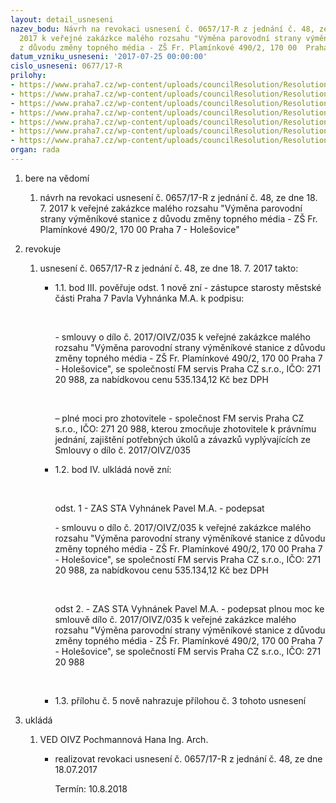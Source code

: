 ```yaml
---
layout: detail_usneseni
nazev_bodu: Návrh na revokaci usnesení č. 0657/17-R z jednání č. 48, ze dne 18. 7.
  2017 k veřejné zakázkce malého rozsahu "Výměna parovodní strany výměníkové stanice
  z důvodu změny topného média - ZŠ Fr. Plamínkové 490/2, 170 00  Praha 7 - Holešovice"
datum_vzniku_usneseni: '2017-07-25 00:00:00'
cislo_usneseni: 0677/17-R
prilohy:
- https://www.praha7.cz/wp-content/uploads/councilResolution/Resolutions/29346/export/Duvodovazprava~228823.docx
- https://www.praha7.cz/wp-content/uploads/councilResolution/Resolutions/29346/export/plnamoc_kusnesenic065717R~228822.doc
- https://www.praha7.cz/wp-content/uploads/councilResolution/Resolutions/29346/export/plna_moc_revokovana~228821.doc
- https://www.praha7.cz/wp-content/uploads/councilResolution/Resolutions/29346/export/Smlouvaodilo~228820.docx
- https://www.praha7.cz/wp-content/uploads/councilResolution/Resolutions/29346/export/Usneseni~228819.pdf
- https://www.praha7.cz/wp-content/uploads/councilResolution/Resolutions/29346/export/kosilkakusneseni_065717R~228818.pdf
- https://www.praha7.cz/wp-content/uploads/councilResolution/Resolutions/29346/export/export~295615.pdf
organ: rada
---
```

<OL class=urzList_view id=urzList>
<LI class=urzClass1><SPAN name="1">bere na vědomí</SPAN> 
<OL class=urzOlClass>
<LI class=urzClass2 style="TEXT-ALIGN: left"><SPAN>
<P>návrh na revokaci usnesení č. 0657/17-R z jednání č. 48, ze dne 18. 7. 2017 k veřejné zakázkce malého rozsahu "Výměna parovodní strany výměníkové stanice z důvodu změny topného média - ZŠ Fr. Plamínkové 490/2, 170 00 Praha 7 - Holešovice"</P></SPAN></LI></OL></LI>
<LI class=urzClass1><SPAN name="21">revokuje</SPAN> 
<OL class=urzOlClass>
<LI class=urzClass2 style="TEXT-ALIGN: left"><SPAN>
<P>usnesení č.&nbsp;0657/17-R z jednání č. 48, ze dne 18. 7. 2017 takto:</P></SPAN>
<UL class=urzUlClass>
<LI class=urzClass3 style="TEXT-ALIGN: left"><SPAN>
<P>1.1. bod III. pověřuje odst. 1 nově zní - zástupce starosty městské části Praha 7 Pavla Vyhnánka M.A. k podpisu:</P>
<P>&nbsp;&nbsp;</P>
<P>- smlouvy o dílo č. 2017/OIVZ/035 k veřejné zakázkce malého rozsahu "Výměna parovodní strany výměníkové stanice z důvodu změny topného média - ZŠ Fr. Plamínkové 490/2, 170 00 Praha 7 - Holešovice", se společností FM servis Praha CZ s.r.o., IČO: 271 20 988, za nabídkovou cenu 535.134,12 Kč bez DPH</P>
<P>&nbsp;</P>
<P>– plné moci pro zhotovitele - společnost FM servis Praha CZ s.r.o., IČO: 271 20 988, kterou zmocňuje zhotovitele k právnímu jednání, zajištění potřebných úkolů a závazků vyplývajících ze Smlouvy o dílo č. 2017/OIVZ/035&nbsp;&nbsp;</P></SPAN></LI>
<LI class=urzClass3 style="TEXT-ALIGN: left"><SPAN>
<P>1.2. bod IV. ulkládá nově zní:</P>
<P>&nbsp;</P>
<P>odst. 1 - ZAS STA Vyhnánek Pavel M.A. - podepsat</P>
<P>- smlouvu o dílo č. 2017/OIVZ/035 k veřejné zakázkce malého rozsahu "Výměna parovodní strany výměníkové stanice z důvodu změny topného média - ZŠ Fr. Plamínkové 490/2, 170 00 Praha 7 - Holešovice", se společností FM servis Praha CZ s.r.o., IČO: 271 20 988, za nabídkovou cenu 535.134,12 Kč bez DPH</P>
<P>&nbsp;</P>
<P>odst 2.&nbsp;- ZAS STA Vyhnánek Pavel M.A. - podepsat plnou moc ke smlouvě dílo č. 2017/OIVZ/035 k veřejné zakázkce malého rozsahu "Výměna parovodní strany výměníkové stanice z důvodu změny topného média - ZŠ Fr. Plamínkové 490/2, 170 00 Praha 7 - Holešovice", se společností FM servis Praha CZ s.r.o., IČO: 271 20 988</P>
<P>&nbsp;</P></SPAN></LI>
<LI class=urzClass3 style="TEXT-ALIGN: left"><SPAN>
<P>1.3. přílohu č. 5 nově nahrazuje přílohou č. 3 tohoto usnesení</P></SPAN></LI></UL></LI></OL></LI>
<LI class=urzClass1 id=urzUkoly><SPAN name="1">ukládá</SPAN>
<OL class=urzOlClass>
<LI class=urzClass2><SPAN>
<P>VED OIVZ Pochmannová Hana Ing. Arch.</P></SPAN>
<UL class=urzUlClass>
<LI class=urzClass3><SPAN>
<P>realizovat revokaci usnesení č. 0657/17-R z jednání č. 48, ze dne 18.07.2017</P></SPAN><SPAN class=urzUkolTermin>Termín:&nbsp;10.8.2018</SPAN></LI></UL></LI></OL></LI></OL>